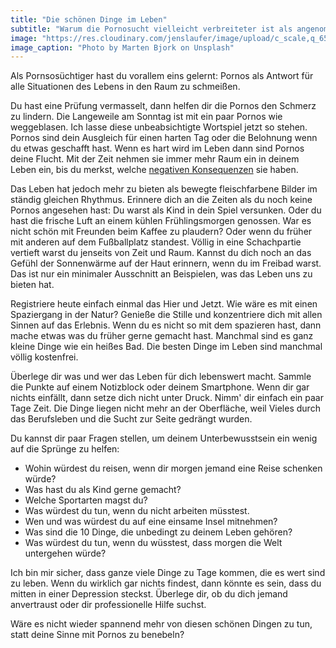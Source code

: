 ```yaml
---
title: "Die schönen Dinge im Leben"
subtitle: "Warum die Pornosucht vielleicht verbreiteter ist als angenommen"
image: "https://res.cloudinary.com/jenslaufer/image/upload/c_scale,q_65,w_800/v1580918965/marten-bjork-rH8O0FHFpfw-unsplash.jpg"
image_caption: "Photo by Marten Bjork on Unsplash"
---
```


Als Pornsosüchtiger hast du vorallem eins gelernt: Pornos als Antwort für alle Situationen des Lebens in den Raum zu schmeißen.

Du hast eine Prüfung vermasselt, dann helfen dir die Pornos den Schmerz zu lindern. Die Langeweile am Sonntag ist mit ein paar Pornos wie weggeblasen. Ich lasse diese unbeabsichtigte Wortspiel jetzt so stehen. Pornos sind dein Ausgleich für einen harten Tag oder die Belohnung wenn du etwas geschafft hast. Wenn es hart wird im Leben dann sind Pornos deine Flucht. Mit der Zeit nehmen sie immer mehr Raum ein in deinem Leben ein, bis du merkst, welche [negativen Konsequenzen](/blog/die_negativen_aspekte_von_pornos.html) sie haben.

Das Leben hat jedoch mehr zu bieten als bewegte fleischfarbene Bilder im ständig gleichen Rhythmus. Erinnere dich an die Zeiten als du noch keine Pornos angesehen hast: Du warst als Kind in dein Spiel versunken. Oder du hast die frische Luft an einem kühlen Frühlingsmorgen genossen. War es nicht schön mit Freunden beim Kaffee zu plaudern? Oder wenn du früher mit anderen auf dem Fußballplatz standest. Völlig in eine Schachpartie vertieft warst du jenseits von Zeit und Raum. Kannst du dich noch an das Gefühl der Sonnenwärme auf der Haut erinnern, wenn du im Freibad warst. Das ist nur ein minimaler Ausschnitt an Beispielen, was das Leben uns zu bieten hat.

Registriere heute einfach einmal das Hier und Jetzt. Wie wäre es mit einen Spaziergang in der Natur? Genieße die Stille und konzentriere dich mit allen Sinnen auf das Erlebnis. Wenn du es nicht so mit dem spazieren hast, dann mache etwas was du früher gerne gemacht hast. Manchmal sind es ganz kleine Dinge wie ein heißes Bad. Die besten Dinge im Leben sind manchmal völlig kostenfrei.

Überlege dir was und wer das Leben für dich lebenswert macht. Sammle die Punkte auf einem Notizblock oder deinem Smartphone.
Wenn dir gar nichts einfällt, dann setze dich nicht unter Druck. Nimm' dir einfach ein paar Tage Zeit. Die Dinge liegen nicht mehr an der Oberfläche, weil Vieles durch das Berufsleben und die Sucht zur Seite gedrängt wurden.

Du kannst dir paar Fragen stellen, um deinem Unterbewusstsein ein wenig auf die Sprünge zu helfen:

- Wohin würdest du reisen, wenn dir morgen jemand eine Reise schenken würde?
- Was hast du als Kind gerne gemacht?
- Welche Sportarten magst du?
- Was würdest du tun, wenn du nicht arbeiten müsstest.
- Wen und was würdest du auf eine einsame Insel mitnehmen?
- Was sind die 10 Dinge, die unbedingt zu deinem Leben gehören?
- Was würdest du tun, wenn du wüsstest, dass morgen die Welt untergehen würde?

Ich bin mir sicher, dass ganze viele Dinge zu Tage kommen, die es wert sind zu leben. Wenn du wirklich gar nichts findest, dann könnte es sein, dass du mitten in einer Depression steckst. Überlege dir, ob du dich jemand anvertraust oder dir professionelle Hilfe suchst.

Wäre es nicht wieder spannend mehr von diesen schönen Dingen zu tun, statt deine Sinne mit Pornos zu benebeln?
